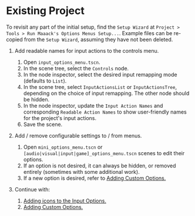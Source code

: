 # Existing Project

To revisit any part of the initial setup, find the `Setup Wizard` at `Project > Tools > Run Maaack's Options Menus Setup...`. Example files can be re-copied from the `Setup Wizard`, assuming they have not been deleted.

1.  Add readable names for input actions to the controls menu.
    

    1.  Open `input_options_menu.tscn`.
    2.  In the scene tree, select the `Controls` node.  
    3.  In the node inspector, select the desired input remapping mode (defaults to `List`).  
    4.  In the scene tree, select `InputActionsList` or `InputActionsTree`, depending on the choice of input remapping. The other node should be hidden.  
    5.  In the node inspector, update the `Input Action Names` and corresponding `Readable Action Names` to show user-friendly names for the project's input actions.  
    6.  Save the scene.  

2.  Add / remove configurable settings to / from menus.
    

    1.  Open `mini_options_menu.tscn` or `[audio|visual|input|game]_options_menu.tscn` scenes to edit their options.
    2.  If an option is not desired, it can always be hidden, or removed entirely (sometimes with some additional work).
    3.  If a new option is desired, refer to [Adding Custom Options.](/addons/maaacks_options_menus/docs/AddingCustomOptions.md)


3.  Continue with:

    1.  [Adding icons to the Input Options.](/addons/maaacks_options_menus/docs/InputIconMapping.md)  
    2.  [Adding Custom Options.](/addons/maaacks_options_menus/docs/AddingCustomOptions.md)
